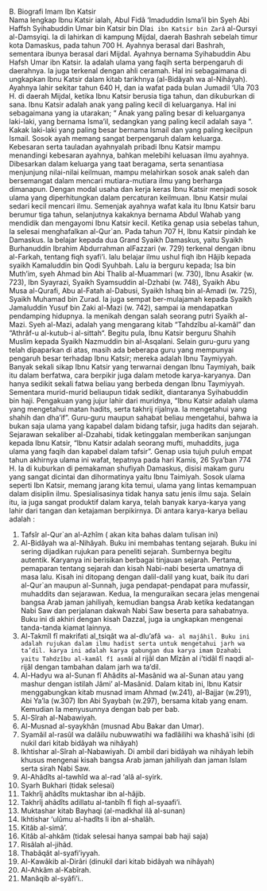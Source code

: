 B.	Biografi Imam Ibn Katsir  
Nama lengkap Ibnu Katsir ialah, Abul Fidâ ‘Imaduddin Isma’il bin Syeh Abi Haffsh Syihabuddin Umar bin Katsir bin Dla`i ibn Katsir bin Zarâ` al-Qursyi al-Damsyiqi. Ia di lahirkan di kampung Mijdal, daerah Bashrah sebelah timur kota Damaskus, pada tahun 700 H. Ayahnya berasal dari Bashrah, sementara ibunya berasal dari Mijdal. Ayahnya bernama Syihabuddin Abu Hafsh Umar ibn Katsir. Ia adalah ulama yang faqih serta berpengaruh di daerahnya. Ia juga terkenal dengan ahli ceramah. Hal ini sebagaimana di ungkapkan Ibnu Katsir dalam kitab tarikhnya (al-Bidâyah wa al-Nihâyah). Ayahnya lahir sekitar tahun 640 H, dan ia wafat pada bulan Jumadil ‘Ula 703 H. di daerah Mijdal, ketika Ibnu Katsir berusia tiga tahun, dan dikuburkan di sana. 
Ibnu Katsir adalah anak yang paling kecil di keluarganya. Hal ini sebagaimana yang ia utarakan;  “ Anak yang paling besar di keluarganya laki-laki, yang bernama Isma’il, sedangkan yang paling kecil adalah saya “. Kakak laki-laki yang paling besar bernama Ismail dan yang paling kecilpun Ismail. 
Sosok ayah memang sangat berpengaruh dalam keluarga. Kebesaran serta tauladan ayahnyalah pribadi Ibnu Katsir mampu menandingi kebesaran ayahnya, bahkan melebihi keluasan ilmu ayahnya. Dibesarkan dalam keluarga yang taat beragama, serta senantiasa menjunjung nilai-nilai keilmuan, mampu melahirkan sosok anak saleh dan bersemangat dalam mencari mutiara-mutiara ilmu yang berharga dimanapun. Dengan modal usaha dan kerja keras Ibnu Katsir menjadi sosok ulama yang diperhitungkan dalam percaturan keilmuan. 
Ibnu Katsir mulai sedari kecil mencari ilmu. Semenjak ayahnya wafat kala itu Ibnu Katsir baru berumur tiga tahun, selanjutnya kakaknya bernama Abdul Wahab yang mendidik dan mengayomi Ibnu Katsir kecil. Ketika genap usia sebelas tahun, Ia selesai menghafalkan al-Qur`an. 
Pada tahun 707 H, Ibnu Katsir pindah ke Damaskus. Ia belajar kepada dua 
Grand Syaikh Damaskus, yaitu Syaikh Burhanuddin Ibrahim Abdurrahman alFazzari (w. 729) terkenal dengan ibnu al-Farkah,  tentang fiqh syafi’i. lalu belajar ilmu ushul fiqh ibn Hâjib kepada syaikh Kamaluddin bin Qodi Syuhbah. Lalu ia berguru kepada; Isa bin Muth’im, syeh Ahmad bin Abi Thalib al-Muammari (w. 730), Ibnu Asakir (w. 723), Ibn Syayrazi, Syaikh Syamsuddin al-Dzhabi (w. 748), Syaikh Abu Musa al-Qurafi, Abu al-Fatah al-Dabusi, Syaikh Ishaq bin al-Amadi (w. 725), Syaikh Muhamad bin Zurad. Ia juga sempat ber-mulajamah kepada Syaikh Jamaluddin Yusuf bin Zaki al-Mazi (w. 742), sampai ia mendapatkan pendamping hidupnya. Ia menikah dengan salah seorang putri Syaikh al-Mazi. Syeh al-Mazi, adalah yang mengarang kitab “Tahdzîbu al-kamâl” dan “Athrâf-u al-kutub-i al-sittah“. 
Begitu pula, Ibnu Katsir berguru Shahih Muslim kepada Syaikh Nazmuddin bin al-Asqalani. Selain guru-guru yang telah dipaparkan di atas, masih ada beberapa guru yang mempunyai pengaruh besar terhadap Ibnu Katsir; mereka adalah Ibnu Taymiyyah. Banyak sekali sikap Ibnu Katsir yang terwarnai dengan Ibnu Taymiyah, baik itu dalam berfatwa, cara berpikir juga dalam metode karya-karyanya. Dan hanya sedikit sekali fatwa beliau yang berbeda dengan Ibnu Taymiyyah. 
Sementara murid-murid beliaupun tidak sedikit, diantaranya Syihabuddin bin haji. Pengakuan yang jujur lahir dari muridnya, “Ibnu Katsir adalah ulama yang mengetahui matan hadits, serta takhrij rijalnya. Ia mengetahui yang shahih dan dha’if”. Guru-guru maupun sahabat beliau mengetahui, bahwa ia bukan saja ulama yang kapabel dalam bidang tafsir, juga hadits dan sejarah. Sejarawan sekaliber al-Dzahabi, tidak ketinggalan memberikan sanjungan kepada Ibnu Katsir, “Ibnu Katsir adalah seorang mufti, muhaddits, juga ulama yang faqih dan kapabel dalam tafsir”. 
Genap usia tujuh puluh empat tahun akhirnya ulama ini wafat, tepatnya pada hari Kamis, 26 Sya’ban 774 H. Ia di kuburkan di pemakaman shufiyah Damaskus, disisi makam guru yang sangat dicintai dan dihormatinya yaitu Ibnu Taimiyah. 
Sosok ulama seperti Ibn Katsir, memang jarang kita temui, ulama yang lintas kemampuan dalam disiplin ilmu. Spesialisasinya tidak hanya satu jenis ilmu saja. Selain itu, ia juga sangat produktif dalam karya, telah banyak karya-karya yang lahir dari tangan dan ketajaman berpikirnya. Di antara karya-karya beliau adalah : 
1.	Tafsîr al-Qur`an al-Azhîm ( akan kita bahas dalam tulisan ini) 
2.	Al-Bidâyah wa al-Nihâyah. Buku ini membahas tentang sejarah. Buku ini sering dijadikan rujukan para peneliti sejarah. Sumbernya begitu autentik. Karyanya ini berisikan berbagai tinjauan sejarah. Pertama, pemaparan tentang sejarah dan kisah Nabi-nabi beserta umatnya di masa lalu. Kisah ini ditopang dengan dalil-dalil yang kuat, baik itu dari al-Qur`an maupun al-Sunnah, juga pendapat-pendapat para mufassir, muhaddits dan sejarawan. Kedua, Ia menguraikan secara jelas mengenai bangsa Arab jaman jahiliyah, kemudian bangsa Arab ketika kedatangan Nabi Saw dan perjalanan dakwah Nabi Saw beserta para sahabatnya. Buku ini di akhiri dengan kisah Dazzal, juga ia ungkapkan mengenai tanda-tanda kiamat lainnya. 
3.	Al-Takmîl fî makrifati al_tsiqât wa al-dlu’afâ` wa- al majâhil. Buku ini adalah rujukan dalam ilmu hadist serta untuk mengetahui jarh wa ta’dil. karya ini adalah karya gabungan dua karya imam Dzahabi yaitu Tahdzîbu al-kamâl fî asmâ`i al rijâl dan Mîzân al i’tidâl fî naqdi al-rijâl dengan tambahan dalam jarh wa ta’dil. 
4.	Al-Hadyu wa al-Sunan fî Ahâdits al-Masânid wa al-Sunan atau yang mashur dengan istilah Jâmi’ al-Masânid. Dalam kitab ini, Ibnu Katsir menggabungkan kitab musnad imam Ahmad (w.241), al-Bajjar (w.291), Abi Ya’la (w.307) Ibn Abi Syaybah (w.297), bersama kitab yang enam. Kemudian Ia menyusunnya dengan bab per bab. 
5.	Al-Sîrah al-Nabawiyah. 
6.	Al-Musnad al-syaykhân (musnad Abu Bakar dan Umar). 
7.	Syamâil al-rasûl wa dalâilu nubuwwatihi wa fadlâilihi wa khashâ`isihi (di nukil    dari kitab bidâyah wa nihâyah) 
8.	Ikhtishar al-Sîrah al-Nabawiyah. Di ambil dari bidâyah wa nihâyah lebih khusus    mengenai kisah bangsa Arab jaman jahiliyah dan jaman Islam serta sirah Nabi Saw. 
9.	Al-Ahâdîts al-tawhîd wa al-rad ‘alâ al-syirk. 
10.	Syarh Bukhari (tidak selesai) 
11.	Takhrîj ahâdîts muktashar ibn al-hâjib. 
12.	Takhrîj ahâdîts adillatu al-tanbîh fî fiqh al-syaafi’i. 
13.	Muktashar kitab Bayhaqi (al-madkhal ilâ al-sunan) 
14.	Ikhtishar ‘ulûmu al-hadîts li ibn al-shalâh. 
15.	Kitâb al-simâ’. 
16.	Kitâb al-ahkâm (tidak selesai hanya sampai bab haji saja) 
17.	Risâlah al-jihâd. 
18.	Thabâqât al-syafi’iyyah. 
19.	Al-Kawâkib al-Dirâri (dinukil dari kitab bidâyah wa nihâyah) 
20.	Al-Ahkâm al-Kabîrah. 
21.	Manâqib al-syâfi’i.. 
